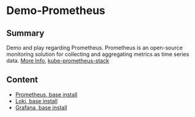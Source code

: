 # Demo-Prometheus

## Summary

Demo and play regarding Prometheus. Prometheus is an open-source monitoring 
solution for collecting and aggregating metrics as time series data.
[More Info](https://prometheus.io/), [kube-prometheus-stack](https://github.com/prometheus-community/helm-charts/blob/main/charts/kube-prometheus-stack/README.md)


## Content

- [Prometheus, base install](src/base/README.md)
- [Loki, base install](src/loki/README.md)
- [Grafana, base install](src/grafana/README.md)